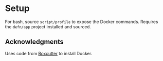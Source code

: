 Setup
=====

For bash, source `script/profile` to expose the Docker commands.  Requires the
`defn/app` project installed and sourced.

## Acknowledgments

Uses code from [Boxcutter](https://github.com/boxcutter/ubuntu) to
install Docker.
